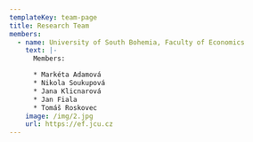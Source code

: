 ```yaml
---
templateKey: team-page
title: Research Team
members:
  - name: University of South Bohemia, Faculty of Economics
    text: |-
      Members:

      * Markéta Adamová
      * Nikola Soukupová
      * Jana Klicnarová
      * Jan Fiala
      * Tomáš Roskovec
    image: /img/2.jpg
    url: https://ef.jcu.cz
---
```

